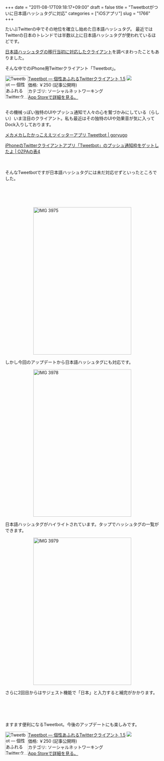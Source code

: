 +++
date = "2011-08-17T09:18:17+09:00"
draft = false
title = "Tweetbotがついに日本語ハッシュタグに対応"
categories = ["iOSアプリ"]
slug = "1766"
+++

たいぶTwitterの中でその地位を確立し始めた日本語ハッシュタグ。
最近ではTwitterの日本のトレンドでは半数以上に日本語ハッシュタグが使われているほどです。

<a href="http://knk-n.com/2011/07/13/twitter-japanesehashtag/" target="_blank">日本語ハッシュタグの移行当初に対応したクライアント</a>を調べまわったこともありました。

そんな中でのiPhone用Twitterクライアント「Tweetbot」。

<p style="margin-top: 1em;">
<div class="amz-etr-under"><div class="amz-left" style="float:left;"><div class="amz-image"><a href="http://click.linksynergy.com/fs-bin/click?id=48HB7K3zmMg&subid=0&offerid=94348.1&type=10&tmpid=3910&RD_PARM1=http%3A%2F%2Fitunes.apple.com%2Fjp%2Fapp%2Fid428851691%3Fmt%3D8%2526uo%3D4" target="new"><img width="75" height="75" class="appsImg" src="http://a1.mzstatic.com/us/r1000/068/Purple/79/78/b2/mzl.sbzxulsn.png" alt="Tweetbot — 個性あふれるTwitterクライアント - Tapbots"></a></div></div><div class="amz-right"><div class="amz-title"><a href="http://click.linksynergy.com/fs-bin/click?id=48HB7K3zmMg&subid=0&offerid=94348.1&type=10&tmpid=3910&RD_PARM1=http%3A%2F%2Fitunes.apple.com%2Fjp%2Fapp%2Fid428851691%3Fmt%3D8%2526uo%3D4" target="new">Tweetbot — 個性あふれるTwitterクライアント 1.5</a> <a href="http://click.linksynergy.com/fs-bin/click?id=48HB7K3zmMg&subid=0&offerid=94348.1&type=10&tmpid=3910&RD_PARM1=http%3A%2F%2Fitunes.apple.com%2Fjp%2Fapp%2Fid428851691%3Fmt%3D8%2526uo%3D4" target="itunes_store"><img src="http://ax.phobos.apple.com.edgesuite.net/ja_jp/images/web/linkmaker/badge_appstore-sm.gif" style="border: 0;"></a></div><div class="amz-detail">価格: &#65509;250 (記事公開時)<br>カテゴリ: ソーシャルネットワーキング<br><a href="http://click.linksynergy.com/fs-bin/click?id=48HB7K3zmMg&subid=0&offerid=94348.1&type=10&tmpid=3910&RD_PARM1=http%3A%2F%2Fitunes.apple.com%2Fjp%2Fapp%2Fid428851691%3Fmt%3D8%2526uo%3D4" target="new">App Storeで詳細を見る。</a></div></div></div>
<p style="clear:both;"/>

<img border="0" width="1" height="1" src="http://ad.linksynergy.com/fs-bin/show?id=Dk8JKvDVYwE&bids=186984.200232&type=3&subid=0">

その機械っぽい独特のUIやプッシュ通知で人々の心を鷲づかみにしている（らしい）いま注目のクライアント。私も最近はその独特のUIや効果音が気に入ってDock入りしております。

<a rel="nofollow" target="_blank" href="http://goryugo.com/20110414/%E3%83%A1%E3%82%AB%E3%83%A1%E3%82%AB%E3%81%97%E3%81%9F%E3%81%8B%E3%81%A3%E3%81%93%E3%81%88%E3%81%88%E3%83%84%E3%82%A4%E3%83%83%E3%82%BF%E3%83%BC%E3%82%A2%E3%83%97%E3%83%AA-tweetbot/">メカメカしたかっこええツイッターアプリ Tweetbot | goryugo</a><a rel="nofollow" target="_blank" href="http://b.hatena.ne.jp/entry/http://goryugo.com/20110414/%E3%83%A1%E3%82%AB%E3%83%A1%E3%82%AB%E3%81%97%E3%81%9F%E3%81%8B%E3%81%A3%E3%81%93%E3%81%88%E3%81%88%E3%83%84%E3%82%A4%E3%83%83%E3%82%BF%E3%83%BC%E3%82%A2%E3%83%97%E3%83%AA-tweetbot/"><img border="0" src="http://b.hatena.ne.jp/entry/image/http://goryugo.com/20110414/%E3%83%A1%E3%82%AB%E3%83%A1%E3%82%AB%E3%81%97%E3%81%9F%E3%81%8B%E3%81%A3%E3%81%93%E3%81%88%E3%81%88%E3%83%84%E3%82%A4%E3%83%83%E3%82%BF%E3%83%BC%E3%82%A2%E3%83%97%E3%83%AA-tweetbot/" alt=""/></a>
<p style="margin-top: 1em;">
<a rel="nofollow" target="_blank" href="http://ozpa-h4.com/2011/07/22/tweetbot_push_tuuchi/">iPhoneのTwitterクライアントアプリ「Tweetbot」のプッシュ通知枠をゲットしたよ | OZPAの表4</a><a rel="nofollow" target="_blank" href="http://b.hatena.ne.jp/entry/http://ozpa-h4.com/2011/07/22/tweetbot_push_tuuchi/"><img border="0" src="http://b.hatena.ne.jp/entry/image/http://ozpa-h4.com/2011/07/22/tweetbot_push_tuuchi/" alt=""/></a><br>
<span style="color:#808080;font-size:80%;"></span><br>
<strong></strong><br style="clear:both;"/>

そんなTweetbotですが日本語ハッシュタグには未だ対応せずといったところでした。<!--more--><p style="margin-top: 6em;">

<img style="display:block; margin-left:auto; margin-right:auto;" src="http://knk-n.com.s3-website-ap-northeast-1.amazonaws.com/images/2011/08/IMG_3975.png" alt="IMG 3975" title="IMG_3975.PNG" border="0" width="320" height="480" />

しかし今回のアップデートから日本語ハッシュタグにも対応です。

<img style="display:block; margin-left:auto; margin-right:auto;" src="http://knk-n.com.s3-website-ap-northeast-1.amazonaws.com/images/2011/08/IMG_3978.png" alt="IMG 3978" title="IMG_3978.PNG" border="0" width="320" height="480" />

日本語ハッシュタグがハイライトされています。タップでハッシュタグの一覧ができます。

<img style="display:block; margin-left:auto; margin-right:auto;" src="http://knk-n.com.s3-website-ap-northeast-1.amazonaws.com/images/2011/08/IMG_3979.png" alt="IMG 3979" title="IMG_3979.PNG" border="0" width="320" height="480" />

さらに2回目からはサジェスト機能で「日本」と入力すると補完がかかります。

<p style="margin-top: 6em;">

ますます便利になるTweetbot。今後のアップデートにも楽しみです。

<p style="margin-top: 1em;">
<div class="amz-etr-under"><div class="amz-left" style="float:left;"><div class="amz-image"><a href="http://click.linksynergy.com/fs-bin/click?id=48HB7K3zmMg&subid=0&offerid=94348.1&type=10&tmpid=3910&RD_PARM1=http%3A%2F%2Fitunes.apple.com%2Fjp%2Fapp%2Fid428851691%3Fmt%3D8%2526uo%3D4" target="new"><img width="75" height="75" class="appsImg" src="http://a1.mzstatic.com/us/r1000/068/Purple/79/78/b2/mzl.sbzxulsn.png" alt="Tweetbot — 個性あふれるTwitterクライアント - Tapbots"></a></div></div><div class="amz-right"><div class="amz-title"><a href="http://click.linksynergy.com/fs-bin/click?id=48HB7K3zmMg&subid=0&offerid=94348.1&type=10&tmpid=3910&RD_PARM1=http%3A%2F%2Fitunes.apple.com%2Fjp%2Fapp%2Fid428851691%3Fmt%3D8%2526uo%3D4" target="new">Tweetbot — 個性あふれるTwitterクライアント 1.5</a> <a href="http://click.linksynergy.com/fs-bin/click?id=48HB7K3zmMg&subid=0&offerid=94348.1&type=10&tmpid=3910&RD_PARM1=http%3A%2F%2Fitunes.apple.com%2Fjp%2Fapp%2Fid428851691%3Fmt%3D8%2526uo%3D4" target="itunes_store"><img src="http://ax.phobos.apple.com.edgesuite.net/ja_jp/images/web/linkmaker/badge_appstore-sm.gif" style="border: 0;"></a></div><div class="amz-detail">価格: &#65509;250 (記事公開時)<br>カテゴリ: ソーシャルネットワーキング<br><a href="http://click.linksynergy.com/fs-bin/click?id=48HB7K3zmMg&subid=0&offerid=94348.1&type=10&tmpid=3910&RD_PARM1=http%3A%2F%2Fitunes.apple.com%2Fjp%2Fapp%2Fid428851691%3Fmt%3D8%2526uo%3D4" target="new">App Storeで詳細を見る。</a></div></div></div>
<p style="clear:both;"/>

<img border="0" width="1" height="1" src="http://ad.linksynergy.com/fs-bin/show?id=Dk8JKvDVYwE&bids=186984.200232&type=3&subid=0">
